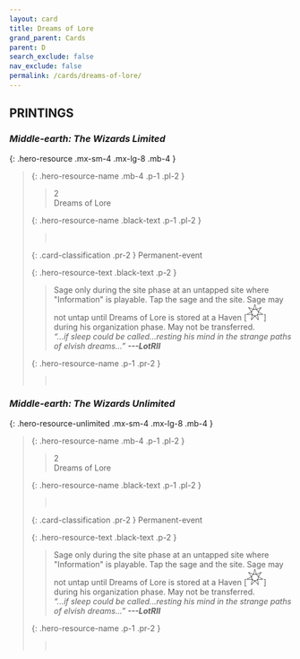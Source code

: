 ```yaml
---
layout: card
title: Dreams of Lore
grand_parent: Cards
parent: D
search_exclude: false
nav_exclude: false
permalink: /cards/dreams-of-lore/
---
```


## PRINTINGS


### _Middle-earth: The Wizards Limited_

{: .hero-resource .mx-sm-4 .mx-lg-8 .mb-4 }
> {: .hero-resource-name .mb-4 .p-1 .pl-2 }
> > <div class="card-mp">2</div>
> > <div class="card-name">Dreams of Lore</div>
>
> {: .hero-resource-name .black-text .p-1 .pl-2 }
> > &nbsp;
>
> {: .card-classification .pr-2 }
> Permanent-event
>
> {: .hero-resource-text .black-text .p-2 }
> > Sage only during the site phase at an untapped site where "Information" is playable. Tap the sage and the site. Sage may not untap until Dreams of Lore is stored at a Haven \[![](/assets/images/free-haven.svg)] during his organization phase. May not be transferred. <br>_“...if sleep could be called...resting his mind in the strange paths of elvish dreams...”_ ***---&#65279;LotRII*** 
> 
> {: .hero-resource-name .p-1 .pr-2 }
> > <div class="card-shield"></div>
> > <div class="card-corruption">&nbsp;</div>

### _Middle-earth: The Wizards Unlimited_

{: .hero-resource-unlimited .mx-sm-4 .mx-lg-8 .mb-4 }
> {: .hero-resource-name .mb-4 .p-1 .pl-2 }
> > <div class="card-mp">2</div>
> > <div class="card-name">Dreams of Lore</div>
>
> {: .hero-resource-name .black-text .p-1 .pl-2 }
> > &nbsp;
>
> {: .card-classification .pr-2 }
> Permanent-event
>
> {: .hero-resource-text .black-text .p-2 }
> > Sage only during the site phase at an untapped site where "Information" is playable. Tap the sage and the site. Sage may not untap until Dreams of Lore is stored at a Haven \[![](/assets/images/free-haven.svg)] during his organization phase. May not be transferred. <br>_“...if sleep could be called...resting his mind in the strange paths of elvish dreams...”_ ***---&#65279;LotRII*** 
> 
> {: .hero-resource-name .p-1 .pr-2 }
> > <div class="card-shield"></div>
> > <div class="card-corruption">&nbsp;</div>
